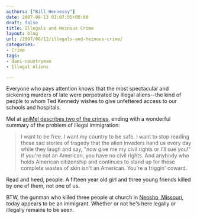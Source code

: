 ```yaml
---
authors: ["Bill Hennessy"]
date: 2007-08-13 01:07:05+00:00
draft: false
title: Illegals and Heinous Crime
layout: blog
url: /2007/08/12/illegals-and-heinous-crime/
categories:
- Crime
tags:
- dani-countryman
- Illegal Aliens

---
```


Everyone who pays attention knows that the most spectacular and sickening murders of late were perpetrated by illegal aliens--the kind of people to whom Ted Kennedy wishes to give unfettered access to our schools and hospitals.

Mel at [aniMel describes two of the crimes](https://blog.myspace.com/index.cfm?fuseaction=blog.view&friendID=21012024&blogID=298144977), ending with a wonderful summary of the problem of illegal immigration:



> I want to be free.  I want my country to be safe.  I want to stop reading these sad stories of tragedy that the alien invaders hand us every day while they laugh and say, "now give me my civil rights or I'll sue you!"  If you're not an American, you have no civil rights.  And anybody who holds American citizenship and continues to stand up for these complete wastes of skin isn't an American.  You're a friggin' coward.



Read and heed, people.  A fifteen year old girl and three young friends killed by one of them, not one of us.

BTW, the gunman who killed three people at church in [Neosho, Missouri](https://www.foxnews.com/story/0,2933,293034,00.html), today appears to be an immigrant. Whether or not he's here legally or illegally remains to be seen. 
